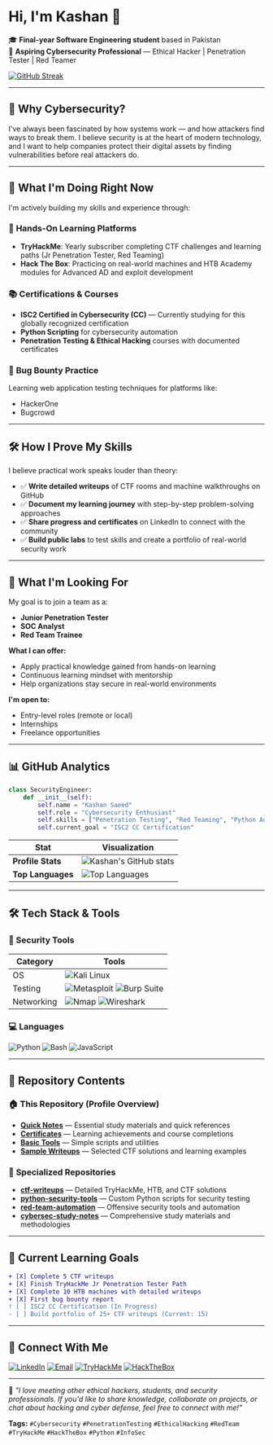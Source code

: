 # Hi, I'm Kashan 👋

🎓 **Final-year Software Engineering student** based in Pakistan  
🔐 **Aspiring Cybersecurity Professional** — Ethical Hacker | Penetration Tester | Red Teamer

[![GitHub Streak](https://streak-stats.demolab.com?user=kashan-miankhel14&theme=radical)](https://git.io/streak-stats)

---

## 🔐 Why Cybersecurity?

I've always been fascinated by how systems work — and how attackers find ways to break them. I believe security is at the heart of modern technology, and I want to help companies protect their digital assets by finding vulnerabilities before real attackers do.

---

## 🚀 What I'm Doing Right Now

I'm actively building my skills and experience through:

### 🎯 **Hands-On Learning Platforms**
- **TryHackMe**: Yearly subscriber completing CTF challenges and learning paths (Jr Penetration Tester, Red Teaming)
- **Hack The Box**: Practicing on real-world machines and HTB Academy modules for Advanced AD and exploit development

### 📚 **Certifications & Courses**
- **ISC2 Certified in Cybersecurity (CC)** — Currently studying for this globally recognized certification
- **Python Scripting** for cybersecurity automation
- **Penetration Testing & Ethical Hacking** courses with documented certificates

### 🐛 **Bug Bounty Practice**
Learning web application testing techniques for platforms like:
- HackerOne
- Bugcrowd

---

## 🛠️ How I Prove My Skills

I believe practical work speaks louder than theory:

- ✅ **Write detailed writeups** of CTF rooms and machine walkthroughs on GitHub
- ✅ **Document my learning journey** with step-by-step problem-solving approaches
- ✅ **Share progress and certificates** on LinkedIn to connect with the community
- ✅ **Build public labs** to test skills and create a portfolio of real-world security work

---

## 🎯 What I'm Looking For

My goal is to join a team as a:
- **Junior Penetration Tester**
- **SOC Analyst** 
- **Red Team Trainee**

**What I can offer:**
- Apply practical knowledge gained from hands-on learning
- Continuous learning mindset with mentorship
- Help organizations stay secure in real-world environments

**I'm open to:**
- Entry-level roles (remote or local)
- Internships
- Freelance opportunities

---

## 📊 GitHub Analytics

```python
class SecurityEngineer:
    def __init__(self):
        self.name = "Kashan Saeed"
        self.role = "Cybersecurity Enthusiast"
        self.skills = ["Penetration Testing", "Red Teaming", "Python Automation"]
        self.current_goal = "ISC2 CC Certification"
```

| Stat | Visualization |
|------|--------------|
| **Profile Stats** | ![Kashan's GitHub stats](https://github-readme-stats.vercel.app/api?username=kashan-miankhel14&show_icons=true&theme=radical&count_private=true&include_all_commits=true) |
| **Top Languages** | ![Top Languages](https://github-readme-stats.vercel.app/api/top-langs/?username=kashan-miankhel14&layout=compact&theme=radical&hide=html,css) |

---

## 🛠️ Tech Stack & Tools

### 🔐 Security Tools
| Category       | Tools                                                                 |
|----------------|----------------------------------------------------------------------|
| OS             | ![Kali Linux](https://img.shields.io/badge/Kali_Linux-557C94?style=flat&logo=kali-linux&logoColor=white) |
| Testing        | ![Metasploit](https://img.shields.io/badge/Metasploit-2596CD?style=flat&logo=metasploit&logoColor=white) ![Burp Suite](https://img.shields.io/badge/Burp_Suite-FF6633?style=flat&logo=burp-suite&logoColor=white) |
| Networking     | ![Nmap](https://img.shields.io/badge/Nmap-0E83CD?style=flat&logo=nmap&logoColor=white) ![Wireshark](https://img.shields.io/badge/Wireshark-1679A7?style=flat&logo=wireshark&logoColor=white) |

### 💻 Languages
![Python](https://img.shields.io/badge/Python-3776AB?style=for-the-badge&logo=python&logoColor=white)
![Bash](https://img.shields.io/badge/Bash-4EAA25?style=for-the-badge&logo=gnu-bash&logoColor=white)
![JavaScript](https://img.shields.io/badge/JavaScript-F7DF1E?style=for-the-badge&logo=javascript&logoColor=black)

---

## 📁 Repository Contents

### 🏠 **This Repository (Profile Overview)**
- **[Quick Notes](./notes/)** — Essential study materials and quick references
- **[Certificates](./certificates/)** — Learning achievements and course completions
- **[Basic Tools](./tools/)** — Simple scripts and utilities
- **[Sample Writeups](./writeups/)** — Selected CTF solutions and learning examples

### 🚀 **Specialized Repositories**
- **[ctf-writeups](https://github.com/kashan-miankhel14/ctf-writeups)** — Detailed TryHackMe, HTB, and CTF solutions
- **[python-security-tools](https://github.com/kashan-miankhel14/python-security-tools)** — Custom Python scripts for security testing
- **[red-team-automation](https://github.com/kashan-miankhel14/red-team-automation)** — Offensive security tools and automation
- **[cybersec-study-notes](https://github.com/kashan-miankhel14/cybersec-study-notes)** — Comprehensive study materials and methodologies

---

## 🎯 Current Learning Goals

```diff
+ [X] Complete 5 CTF writeups
+ [X] Finish TryHackMe Jr Penetration Tester Path
+ [X] Complete 10 HTB machines with detailed writeups
+ [X] First bug bounty report
! [ ] ISC2 CC Certification (In Progress)
- [ ] Build portfolio of 25+ CTF writeups (Current: 15)
```

---

## 🔗 Connect With Me

[![LinkedIn](https://img.shields.io/badge/LinkedIn-0077B5?style=for-the-badge&logo=linkedin&logoColor=white)](https://www.linkedin.com/in/kashan-saeed-58568335b/)
[![Email](https://img.shields.io/badge/Email-D14836?style=for-the-badge&logo=gmail&logoColor=white)](mailto:kashan.miankhel@gmail.com)
[![TryHackMe](https://img.shields.io/badge/TryHackMe-212C42?style=for-the-badge&logo=tryhackme&logoColor=white)](https://tryhackme.com/p/kashanmiankhel922)
[![HackTheBox](https://img.shields.io/badge/HackTheBox-111927?style=for-the-badge&logo=hackthebox&logoColor=9FEF00)](https://app.hackthebox.com/profile/kashansaeed14)

---

💬 *"I love meeting other ethical hackers, students, and security professionals. If you'd like to share knowledge, collaborate on projects, or chat about hacking and cyber defense, feel free to connect with me!"*

**Tags:** `#Cybersecurity` `#PenetrationTesting` `#EthicalHacking` `#RedTeam` `#TryHackMe` `#HackTheBox` `#Python` `#InfoSec`
